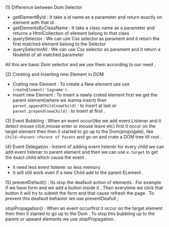 (1) Difference between Dom Selector  
- getElementById : It take a id name as a parameter and return exactly on element with that id .
- getElementsByClassName : It take a class name as a parameter and returns a HtmlCollection of element belong to that class 
- querySelector : We can use Css selector as parament and it return the first matched element belong to the Selector 
- querySelectorAll : We can use Css selector as parament and it return a Nodelist of all matched parameter 

All this are basic Dom selector and we use them according to our need .

(2) Creating and Inserting new Element in DOM

- Crating new Element : To create a New element use use ```createElement('tagname')``` . 
- Insert new Element : To insert a newly crated element first we get the parent element(where we wanna insert) then ```parent.appendChild(newChild)```
: to insert at last 
or ```parent.prepend(newChild)``` : to insert at first .

(3) Event Bubbling : When an event occur(like we add event Listener and it detect mouse click,mouse enter or mouse leave etc) first it occur on the target element then then it started to go up to the Dom(propogate), like ```Child->Parent->Parent of Parent```
and go on and crate a DOM tree till root . 

(4)
Event Delegation : Instent of adding event listener for every child we can add event listener to parent element and then we can use `e.target` to get the exact child which cause the event . 
  - it need less event listener so less memory
  - It will still work even if a new Child add to the parent ELement . 

(5)
preventDefault() : Its stop the deafault action of elements . For example if we have form and we add a button inside it , Then everytime we click that button it will try to submit the form and that cause refresh the page . To prevent this deafault behavior we use preventDeafult ; 

stopPropagation() : When an event occurfirst it occur on the target element then then it started to go up to the Dom . To stop this bubbling up to the parent or upward elements we use stopPropagation .
